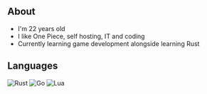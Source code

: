 ## About
- I'm 22 years old  
- I like One Piece, self hosting, IT and coding  
- Currently learning game development alongside learning Rust

## Languages  
<p>
  <img src="https://skillicons.dev/icons?i=rust" alt="Rust" title="Rust" />
  <img src="https://skillicons.dev/icons?i=go" alt="Go" title="Go" />
  <img src="https://skillicons.dev/icons?i=lua" alt="Lua" title="Lua" />
</p>
